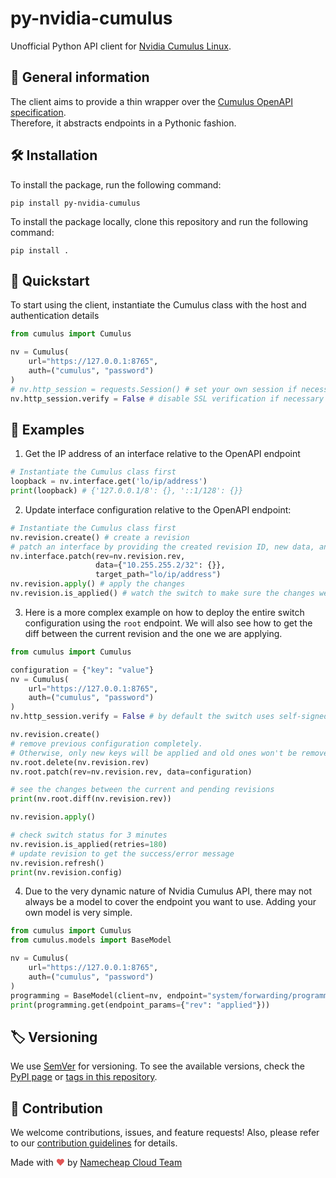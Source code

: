 # py-nvidia-cumulus
Unofficial Python API client for [Nvidia Cumulus Linux](https://docs.nvidia.com/networking-ethernet-software/cumulus-linux-54/pdf/).

## 📖 General information
The client aims to provide a thin wrapper over the [Cumulus OpenAPI specification](https://docs.nvidia.com/networking-ethernet-software/cumulus-linux-54/api/index.html).<br>
Therefore, it abstracts endpoints in a Pythonic fashion.

## 🛠 Installation

To install the package, run the following command:
```
pip install py-nvidia-cumulus
```

To install the package locally, clone this repository and run the following command:
```
pip install .
```

## 🚀 Quickstart

To start using the client, instantiate the Cumulus class with the host and authentication details
```python
from cumulus import Cumulus

nv = Cumulus(
    url="https://127.0.0.1:8765",
    auth=("cumulus", "password")
)
# nv.http_session = requests.Session() # set your own session if necessary
nv.http_session.verify = False # disable SSL verification if necessary
```

## 📄 Examples

1. Get the IP address of an interface relative to the OpenAPI endpoint
```python
# Instantiate the Cumulus class first
loopback = nv.interface.get('lo/ip/address')
print(loopback) # {'127.0.0.1/8': {}, '::1/128': {}}
```
2. Update interface configuration relative to the OpenAPI endpoint:
```python
# Instantiate the Cumulus class first
nv.revision.create() # create a revision
# patch an interface by providing the created revision ID, new data, and path to the object
nv.interface.patch(rev=nv.revision.rev,
                   data={"10.255.255.2/32": {}},
                   target_path="lo/ip/address")
nv.revision.apply() # apply the changes
nv.revision.is_applied() # watch the switch to make sure the changes were applied successfully
```

3. Here is a more complex example on how to deploy the entire switch configuration using the `root` endpoint.
We will also see how to get the diff between the current revision and the one we are applying.
```python
from cumulus import Cumulus

configuration = {"key": "value"}
nv = Cumulus(
    url="https://127.0.0.1:8765",
    auth=("cumulus", "password")
)
nv.http_session.verify = False # by default the switch uses self-signed certificate

nv.revision.create()
# remove previous configuration completely.
# Otherwise, only new keys will be applied and old ones won't be removed
nv.root.delete(nv.revision.rev)
nv.root.patch(rev=nv.revision.rev, data=configuration)

# see the changes between the current and pending revisions
print(nv.root.diff(nv.revision.rev))

nv.revision.apply()

# check switch status for 3 minutes
nv.revision.is_applied(retries=180)
# update revision to get the success/error message
nv.revision.refresh()
print(nv.revision.config)
```

4. Due to the very dynamic nature of Nvidia Cumulus API, there may not always be a model to cover the endpoint you want to use.
Adding your own model is very simple.
```python
from cumulus import Cumulus
from cumulus.models import BaseModel

nv = Cumulus(
    url="https://127.0.0.1:8765",
    auth=("cumulus", "password")
)
programming = BaseModel(client=nv, endpoint="system/forwarding/programming")
print(programming.get(endpoint_params={"rev": "applied"}))
```

## 🏷️ Versioning

We use [SemVer](http://semver.org/) for versioning.
To see the available versions, check the [PyPI page](https://pypi.org/project/py-nvidia-cumulus/#history) or [tags in this repository](https://github.com/NCCloud/py-nvidia-cumulus/tags).

## 🤝 Contribution

We welcome contributions, issues, and feature requests!
Also, please refer to our [contribution guidelines](https://github.com/NCCloud/py-nvidia-cumulus/blob/main/.github/CONTRIBUTING.md) for details.

Made with <span style="color: #e25555;">&hearts;</span> by [Namecheap Cloud Team](https://github.com/NCCloud)
